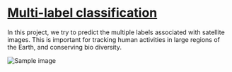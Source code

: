 # [Multi-label classification](https://github.com/dipam7/fastai/blob/master/deep_learning/course1/lesson3/multi-label-classification-using-fastai.ipynb)

In this project, we try to predict the multiple labels associated with satellite images. This is important for tracking
human activities in large regions of the Earth, and conserving bio diversity.

![Sample image]()
